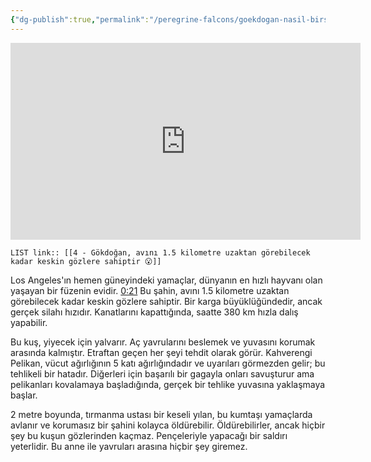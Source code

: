 ```yaml
---
{"dg-publish":true,"permalink":"/peregrine-falcons/goekdogan-nasil-birsey/4-goekdogan-avini-1-5-kilometre-uzaktan-goerebilecek-kadar-keskin-goezlere-sahiptir/"}
---
```


<iframe width="560" height="315" src="https://www.youtube.com/embed/Kkdo95nVkuk?si=WgY4XMQmFVbZljYO&amp;start=21" title="YouTube video player" frameborder="0" allow="accelerometer; autoplay; clipboard-write; encrypted-media; gyroscope; picture-in-picture; web-share" referrerpolicy="strict-origin-when-cross-origin" allowfullscreen></iframe>

`LIST link:: [[4 - Gökdoğan, avını 1.5 kilometre uzaktan görebilecek kadar keskin gözlere sahiptir 😮]] `

Los Angeles'ın hemen güneyindeki yamaçlar, dünyanın en hızlı hayvanı olan yaşayan bir füzenin evidir. [0:21](https://youtu.be/Kkdo95nVkuk?si=WgY4XMQmFVbZljYO&t=21) Bu şahin, avını 1.5 kilometre uzaktan görebilecek kadar keskin gözlere sahiptir. Bir karga büyüklüğündedir, ancak gerçek silahı hızıdır. Kanatlarını kapattığında, saatte 380 km hızla dalış yapabilir.

Bu kuş, yiyecek için yalvarır. Aç yavrularını beslemek ve yuvasını korumak arasında kalmıştır. Etraftan geçen her şeyi tehdit olarak görür. Kahverengi Pelikan, vücut ağırlığının 5 katı ağırlığındadır ve uyarıları görmezden gelir; bu tehlikeli bir hatadır. Diğerleri için başarılı bir gagayla onları savuşturur ama pelikanları kovalamaya başladığında, gerçek bir tehlike yuvasına yaklaşmaya başlar.

2 metre boyunda, tırmanma ustası bir keseli yılan, bu kumtaşı yamaçlarda avlanır ve korumasız bir şahini kolayca öldürebilir. Öldürebilirler, ancak hiçbir şey bu kuşun gözlerinden kaçmaz. Pençeleriyle yapacağı bir saldırı yeterlidir. Bu anne ile yavruları arasına hiçbir şey giremez.
